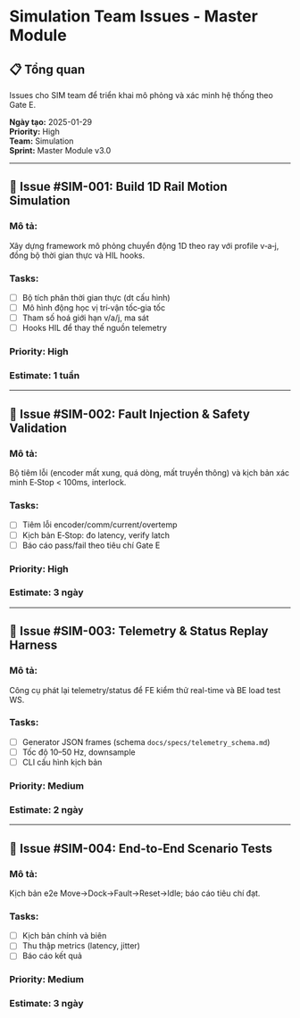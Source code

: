 # Simulation Team Issues - Master Module

## 📋 **Tổng quan**
Issues cho SIM team để triển khai mô phỏng và xác minh hệ thống theo Gate E.

**Ngày tạo:** 2025-01-29  
**Priority:** High  
**Team:** Simulation  
**Sprint:** Master Module v3.0

---

## 🎯 **Issue #SIM-001: Build 1D Rail Motion Simulation**

### **Mô tả:**
Xây dựng framework mô phỏng chuyển động 1D theo ray với profile v‑a‑j, đồng bộ thời gian thực và HIL hooks.

### **Tasks:**
- [ ] Bộ tích phân thời gian thực (dt cấu hình)
- [ ] Mô hình động học vị trí‑vận tốc‑gia tốc
- [ ] Tham số hoá giới hạn v/a/j, ma sát
- [ ] Hooks HIL để thay thế nguồn telemetry

### **Priority:** High
### **Estimate:** 1 tuần

---

## 🎯 **Issue #SIM-002: Fault Injection & Safety Validation**

### **Mô tả:**
Bộ tiêm lỗi (encoder mất xung, quá dòng, mất truyền thông) và kịch bản xác minh E‑Stop < 100ms, interlock.

### **Tasks:**
- [ ] Tiêm lỗi encoder/comm/current/overtemp
- [ ] Kịch bản E‑Stop: đo latency, verify latch
- [ ] Báo cáo pass/fail theo tiêu chí Gate E

### **Priority:** High
### **Estimate:** 3 ngày

---

## 🎯 **Issue #SIM-003: Telemetry & Status Replay Harness**

### **Mô tả:**
Công cụ phát lại telemetry/status để FE kiểm thử real-time và BE load test WS.

### **Tasks:**
- [ ] Generator JSON frames (schema `docs/specs/telemetry_schema.md`)
- [ ] Tốc độ 10–50 Hz, downsample
- [ ] CLI cấu hình kịch bản

### **Priority:** Medium
### **Estimate:** 2 ngày

---

## 🎯 **Issue #SIM-004: End-to-End Scenario Tests**

### **Mô tả:**
Kịch bản e2e Move→Dock→Fault→Reset→Idle; báo cáo tiêu chí đạt.

### **Tasks:**
- [ ] Kịch bản chính và biên
- [ ] Thu thập metrics (latency, jitter)
- [ ] Báo cáo kết quả

### **Priority:** Medium
### **Estimate:** 3 ngày